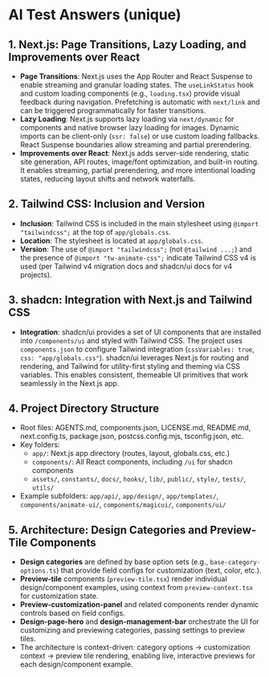 # AI Test Answers (unique)

## 1. Next.js: Page Transitions, Lazy Loading, and Improvements over React

- **Page Transitions**: Next.js uses the App Router and React Suspense to enable streaming and granular loading states. The `useLinkStatus` hook and custom loading components (e.g., `loading.tsx`) provide visual feedback during navigation. Prefetching is automatic with `next/link` and can be triggered programmatically for faster transitions.
- **Lazy Loading**: Next.js supports lazy loading via `next/dynamic` for components and native browser lazy loading for images. Dynamic imports can be client-only (`ssr: false`) or use custom loading fallbacks. React Suspense boundaries allow streaming and partial prerendering.
- **Improvements over React**: Next.js adds server-side rendering, static site generation, API routes, image/font optimization, and built-in routing. It enables streaming, partial prerendering, and more intentional loading states, reducing layout shifts and network waterfalls.

## 2. Tailwind CSS: Inclusion and Version

- **Inclusion**: Tailwind CSS is included in the main stylesheet using `@import "tailwindcss";` at the top of `app/globals.css`.
- **Location**: The stylesheet is located at `app/globals.css`.
- **Version**: The use of `@import "tailwindcss";` (not `@tailwind ...;`) and the presence of `@import "tw-animate-css";` indicate Tailwind CSS v4 is used (per Tailwind v4 migration docs and shadcn/ui docs for v4 projects).

## 3. shadcn: Integration with Next.js and Tailwind CSS

- **Integration**: shadcn/ui provides a set of UI components that are installed into `/components/ui` and styled with Tailwind CSS. The project uses `components.json` to configure Tailwind integration (`cssVariables: true`, `css: "app/globals.css"`). shadcn/ui leverages Next.js for routing and rendering, and Tailwind for utility-first styling and theming via CSS variables. This enables consistent, themeable UI primitives that work seamlessly in the Next.js app.

## 4. Project Directory Structure

- Root files: AGENTS.md, components.json, LICENSE.md, README.md, next.config.ts, package.json, postcss.config.mjs, tsconfig.json, etc.
- Key folders:
  - `app/`: Next.js app directory (routes, layout, globals.css, etc.)
  - `components/`: All React components, including `/ui` for shadcn components
  - `assets/`, `constants/`, `docs/`, `hooks/`, `lib/`, `public/`, `style/`, `tests/`, `utils/`
- Example subfolders: `app/api/`, `app/design/`, `app/templates/`, `components/animate-ui/`, `components/magicui/`, `components/ui/`

## 5. Architecture: Design Categories and Preview-Tile Components

- **Design categories** are defined by base option sets (e.g., `base-category-options.ts`) that provide field configs for customization (text, color, etc.).
- **Preview-tile** components (`preview-tile.tsx`) render individual design/component examples, using context from `preview-context.tsx` for customization state.
- **Preview-customization-panel** and related components render dynamic controls based on field configs.
- **Design-page-hero** and **design-management-bar** orchestrate the UI for customizing and previewing categories, passing settings to preview tiles.
- The architecture is context-driven: category options → customization context → preview tile rendering, enabling live, interactive previews for each design/component example.
